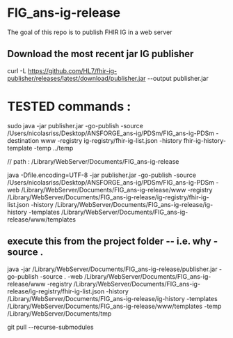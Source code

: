 # FIG_ans-ig-release

The goal of this repo is to publish FHIR IG in a web server

## Download the most recent jar IG publisher
curl -L https://github.com/HL7/fhir-ig-publisher/releases/latest/download/publisher.jar --output publisher.jar

# TESTED commands :

sudo java -jar publisher.jar -go-publish -source /Users/nicolasriss/Desktop/ANSFORGE_ans-ig/PDSm/FIG_ans-ig-PDSm -destination www -registry ig-registry/fhir-ig-list.json -history fhir-ig-history-template -temp ../temp

// path : /Library/WebServer/Documents/FIG_ans-ig-release

java -Dfile.encoding=UTF-8 -jar publisher.jar -go-publish -source /Users/nicolasriss/Desktop/ANSFORGE_ans-ig/PDSm/FIG_ans-ig-PDSm -web /Library/WebServer/Documents/FIG_ans-ig-release/www -registry /Library/WebServer/Documents/FIG_ans-ig-release/ig-registry/fhir-ig-list.json -history /Library/WebServer/Documents/FIG_ans-ig-release/ig-history -templates /Library/WebServer/Documents/FIG_ans-ig-release/www/templates
## execute this from the project folder -- i.e. why -source . 

java -jar /Library/WebServer/Documents/FIG_ans-ig-release/publisher.jar -go-publish -source . -web /Library/WebServer/Documents/FIG_ans-ig-release/www -registry /Library/WebServer/Documents/FIG_ans-ig-release/ig-registry/fhir-ig-list.json -history /Library/WebServer/Documents/FIG_ans-ig-release/ig-history -templates /Library/WebServer/Documents/FIG_ans-ig-release/www/templates -temp /Library/WebServer/Documents/tmp


git pull --recurse-submodules
